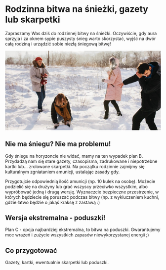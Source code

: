 # Rodzinna bitwa na śnieżki, gazety lub skarpetki

Zapraszamy Was dziś do rodzinnej bitwy na śnieżki. Oczywiście, gdy aura sprzyja i za oknem sypie puszysty śnieg warto skorzystać, wyjść na dwór całą rodziną i urządzić sobie niezłą śniegową bitwę!

![Zdjęcie](/img/2020-12-10.jpg)

## Nie ma śniegu? Nie ma problemu!

Gdy śniegu na horyzoncie nie widać, mamy na ten wypadek plan B. Przydadzą nam się stare gazety, czasopisma, zadrukowane i niepotrzebne kartki lub… zrolowane skarpetki. Na początku rodzinnie zajmijmy się kulturalnym zgniataniem amunicji, ustalając zasady gdy.

Przygotujcie odpowiednią ilość amunicji (np. 10 kulek na osobę). Możecie podzielić się na drużyny lub grać wszyscy przeciwko wszystkim, albo wypróbować jedną i drugą wersję. Wyznaczcie bezpieczne przestrzenie, w których będziecie się poruszać podczas bitwy (np. z wykluczeniem kuchni, gdzie łatwo będzie o jakąś kraksę z zastawą :)

## Wersja ekstremalna - poduszki!

Plan C - opcja najbardziej ekstremalna, to bitwa na poduszki.
Gwarantujemy moc wrażeń i zużycie wszystkich zapasów niewykorzystanej energii ;)

## Co przygotować

Gazety, kartki, ewentualnie skarpetki lub poduszki.


